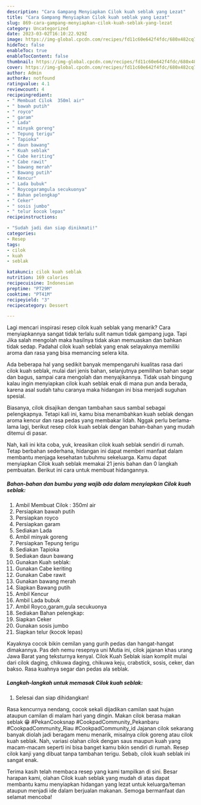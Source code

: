 ```yaml
---
description: "Cara Gampang Menyiapkan Cilok kuah seblak yang Lezat"
title: "Cara Gampang Menyiapkan Cilok kuah seblak yang Lezat"
slug: 869-cara-gampang-menyiapkan-cilok-kuah-seblak-yang-lezat
category: Uncategorized
date: 2023-03-02T16:10:22.929Z
image: https://img-global.cpcdn.com/recipes/fd11c60e642f4fdc/680x482cq70/cilok-kuah-seblak-foto-resep-utama.jpg
hideToc: false
enableToc: true
enableTocContent: false
thumbnail: https://img-global.cpcdn.com/recipes/fd11c60e642f4fdc/680x482cq70/cilok-kuah-seblak-foto-resep-utama.jpg
cover: https://img-global.cpcdn.com/recipes/fd11c60e642f4fdc/680x482cq70/cilok-kuah-seblak-foto-resep-utama.jpg
author: Admin
authorAv: notfound
ratingvalue: 4.1
reviewcount: 4
recipeingredient:
- " Membuat Cilok  350ml air"
- " bawah putih"
- " royco"
- " garam"
- " Lada"
- " minyak goreng"
- " Tepung terigu"
- " Tapioka"
- " daun bawang"
- " Kuah seblak"
- " Cabe keriting"
- " Cabe rawit"
- " bawang merah"
- " Bawang putih"
- " Kencur"
- " Lada bubuk"
- " Roycogaramgula secukuonya"
- " Bahan pelengkap"
- " Ceker"
- " sosis jumbo"
- " telur kocok lepas"
recipeinstructions:

- "Sudah jadi dan siap dinikmati!"
categories:
- Resep
tags:
- cilok
- kuah
- seblak

katakunci: cilok kuah seblak 
nutrition: 169 calories
recipecuisine: Indonesian
preptime: "PT29M"
cooktime: "PT41M"
recipeyield: "3"
recipecategory: Dessert

---
```



Lagi mencari inspirasi resep cilok kuah seblak yang menarik? Cara menyiapkannya sangat tidak terlalu sulit namun tidak gampang juga. Tapi Jika salah mengolah maka hasilnya tidak akan memuaskan dan bahkan tidak sedap. Padahal cilok kuah seblak yang enak selayaknya memiliki aroma dan rasa yang bisa memancing selera kita.


Ada beberapa hal yang sedikit banyak mempengaruhi kualitas rasa dari cilok kuah seblak, mulai dari jenis bahan, selanjutnya pemilihan bahan segar dan bagus, sampai cara mengolah dan menyajikannya. Tidak usah bingung kalau ingin menyiapkan cilok kuah seblak enak di mana pun anda berada, karena asal sudah tahu caranya maka hidangan ini bisa menjadi suguhan spesial.

Biasanya, cilok disajikan dengan tambahan saus sambal sebagai pelengkapnya. Tetapi kali ini, kamu bisa menambahkan kuah seblak dengan aroma kencur dan rasa pedas yang membakar lidah. Nggak perlu berlama-lama lagi, berikut resep cilok kuah seblak dengan bahan-bahan yang mudah ditemui di pasar.


Nah, kali ini kita coba, yuk, kreasikan cilok kuah seblak sendiri di rumah. Tetap berbahan sederhana, hidangan ini dapat memberi manfaat dalam membantu menjaga kesehatan tubuhmu sekeluarga. Kamu dapat menyiapkan Cilok kuah seblak memakai 21 jenis bahan dan 0 langkah pembuatan. Berikut ini cara untuk membuat hidangannya.

<!--inarticleads1-->

##### Bahan-bahan dan bumbu yang wajib ada dalam menyiapkan Cilok kuah seblak:

1. Ambil  Membuat Cilok : 350ml air
1. Persiapkan  bawah putih
1. Persiapkan  royco
1. Persiapkan  garam
1. Sediakan  Lada
1. Ambil  minyak goreng
1. Persiapkan  Tepung terigu
1. Sediakan  Tapioka
1. Sediakan  daun bawang
1. Gunakan  Kuah seblak:
1. Gunakan  Cabe keriting
1. Gunakan  Cabe rawit
1. Gunakan  bawang merah
1. Siapkan  Bawang putih
1. Ambil  Kencur
1. Ambil  Lada bubuk
1. Ambil  Royco,garam,gula secukuonya
1. Sediakan  Bahan pelengkap:
1. Siapkan  Ceker
1. Gunakan  sosis jumbo
1. Siapkan  telur (kocok lepas)


Kayaknya cocok bikin cemilan yang gurih pedas dan hangat-hangat dimakannya. Pas deh nemu resepnya uni Mutia ini, cilok jajanan khas urang Jawa Barat yang teksturnya kenyal. Cilok Kuah Seblak isian komplit mulai dari cilok daging, chikuwa daging, chikuwa keju, crabstick, sosis, ceker, dan bakso. Rasa kuahnya segar dan pedas ala seblak. 

<!--inarticleads2-->

##### Langkah-langkah untuk memasak Cilok kuah seblak:


1. Selesai dan siap dihidangkan!

Rasa kencurnya nendang, cocok sekali dijadikan camilan saat hujan ataupun camilan di malam hari yang dingin. Makan cilok berasa makan seblak 😁 #PekanCooksnap #CookpadCommunity_Pekanbaru #CookpadCommunity_Riau #CookpadCommunity_id Jajanan cilok sekarang banyak diolah jadi beragam menu menarik, misalnya cilok goreng atau cilok kuah seblak. Nah, variasi olahan cilok dengan saus maupun kuah yang macam-macam seperti ini bisa banget kamu bikin sendiri di rumah. Resep cilok kanji yang dibuat tanpa tambahan terigu. Sebab, cilok kuah seblak ini sangat enak. 

Terima kasih telah membaca resep yang kami tampilkan di sini. Besar harapan kami, olahan Cilok kuah seblak yang mudah di atas dapat membantu kamu menyiapkan hidangan yang lezat untuk keluarga/teman ataupun menjadi ide dalam berjualan makanan. Semoga bermanfaat dan selamat mencoba!
